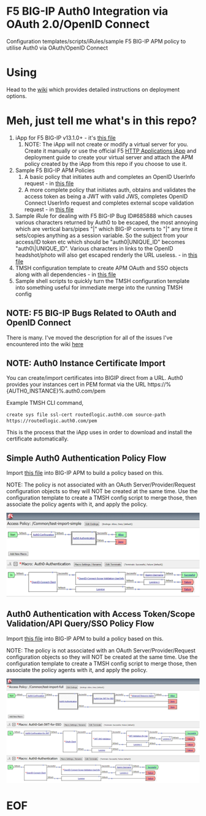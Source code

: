 # F5 BIG-IP Auth0 Integration via OAuth 2.0/OpenID Connect

Configuration templates/scripts/iRules/sample F5 BIG-IP APM policy to utilise Auth0 via OAuth/OpenID Connect

# Using

Head to the [wiki](https://github.com/colin-stubbs/f5-bigip-auth0-integration/wiki) which provides detailed instructions on deployment options.

# Meh, just tell me what's in this repo?

1. iApp for F5 BIG-IP v13.1.0+ - it's [this file](https://github.com/colin-stubbs/f5-bigip-auth0-integration/blob/master/colin-stubbs.auth0-oauth-openid-client.tmpl)
   1. NOTE: The iApp will not create or modify a virtual server for you. Create it manually or use the official F5 [HTTP Applications iApp](https://f5.com/solutions/deployment-guides/http-applications-release-candidate-iapp) and deployment guide to create your virtual server and attach the APM policy created by the iApp from this repo if you choose to use it.
2. Sample F5 BIG-IP APM Policies
   1. A basic policy that initiates auth and completes an OpenID UserInfo request - in [this file](https://github.com/colin-stubbs/f5-bigip-auth0-integration/blob/master/profile_Common_Auth0-Integration-Simple-Template.conf.tar.gz)
   2. A more complete policy that initiates auth, obtains and validates the access token as being a JWT with valid JWS, completes OpenID Connect UserInfo request and completes external scope validation request - in [this file](https://github.com/colin-stubbs/f5-bigip-auth0-integration/blob/master/profile_Common_Auth0-Integration-Full-Template.conf.tar.gz)
3. Sample iRule for dealing with F5 BIG-IP Bug ID#685888 which causes various characters returned by Auth0 to be escaped, the most annoying which are vertical bars/pipes "|" which BIG-IP converts to "\|" any time it sets/copies anything as a session variable. So the subject from your access/ID token etc which should be "auth0|UNIQUE_ID" becomes "auth0\\|UNIQUE_ID". Various characters in links to the OpenID headshot/photo will also get escaped renderly the URL useless. - in [this file](https://github.com/colin-stubbs/f5-bigip-auth0-integration/blob/master/RULE-BIGIP-OAuth-Fixer-Upper.irule)
4. TMSH configuration template to create APM OAuth and SSO objects along with all dependencies - in [this file](https://github.com/colin-stubbs/f5-bigip-auth0-integration/blob/master/auth0_template.txt)
5. Sample shell scripts to quickly turn the TMSH configuration template into something useful for immediate merge into the running TMSH config

## NOTE: F5 BIG-IP Bugs Related to OAuth and OpenID Connect

There is many. I've moved the description for all of the issues I've encountered into the wiki [here](https://github.com/colin-stubbs/f5-bigip-auth0-integration/wiki/F5-BIGIP-Bugs)

## NOTE: Auth0 Instance Certificate Import

You can create/import certificates into BIGIP direct from a URL. Auth0 provides your instances cert in PEM format via the URL https://%{AUTH0_INSTANCE}%.auth0.com/pem

Example TMSH CLI command,
```
create sys file ssl-cert routedlogic.auth0.com source-path https://routedlogic.auth0.com/pem
```

This is the process that the iApp uses in order to download and install the certificate automatically.

## Simple Auth0 Authentication Policy Flow

Import [this file](https://github.com/colin-stubbs/f5-bigip-auth0-integration/blob/master/profile_Common_Auth0-Integration-Simple-Template.conf.tar.gz) into BIG-IP APM to build a policy based on this.

NOTE: The policy is not associated with an OAuth Server/Provider/Request configuration objects so they will NOT be created at the same time. Use the configuration template to create a TMSH config script to merge those, then associate the policy agents with it, and apply the policy.

![Simple Policy Flow](https://github.com/colin-stubbs/f5-bigip-auth0-integration/blob/master/screenshots/Auth0-Integration-Simple-Template_Flow.png "Simple Policy Flow")

## Auth0 Authentication with Access Token/Scope Validation/API Query/SSO Policy Flow

Import [this file](https://github.com/colin-stubbs/f5-bigip-auth0-integration/blob/master/profile_Common_Auth0-Integration-Full-Template.conf.tar.gz) into BIG-IP APM to build a policy based on this.

NOTE: The policy is not associated with an OAuth Server/Provider/Request configuration objects so they will NOT be created at the same time. Use the configuration template to create a TMSH config script to merge those, then associate the policy agents with it, and apply the policy.

![Full Policy Flow](https://github.com/colin-stubbs/f5-bigip-auth0-integration/blob/master/screenshots/Auth0-Integration-Full-Template_Flow.png "Full Policy Flow")

# EOF
